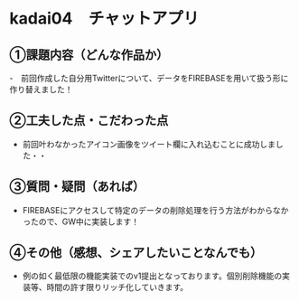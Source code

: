 # kadai04　チャットアプリ

## ①課題内容（どんな作品か）
-　前回作成した自分用Twitterについて、データをFIREBASEを用いて扱う形に作り替えました！

## ②工夫した点・こだわった点
- 前回叶わなかったアイコン画像をツイート欄に入れ込むことに成功しました・・

## ③質問・疑問（あれば）
- FIREBASEにアクセスして特定のデータの削除処理を行う方法がわからなかったので、GW中に実装します！

## ④その他（感想、シェアしたいことなんでも）
- 例の如く最低限の機能実装でのv1提出となっております。個別削除機能の実装等、時間の許す限りリッチ化していきます。
